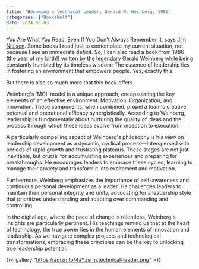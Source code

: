 ```yaml
---
title: "Becoming a technical Leader, Gerald M. Weinberg, 1986"
categories: ["Bookshelf"]
date: 2024-05-03
---
```


You Are What You Read, Even If You Don't Always Remember It, says [Jim Nielsen](https://blog.jim-nielsen.com/2024/you-are-what-you-read/). Some books I read just to contemplate my current situation, not because I see an immediate deficit. So, I can also read a book from 1986 (the year of my birth!) written by the legendary Gerald Weinberg while being constantly humbled by its timeless wisdom: The essence of leadership lies in fostering an environment that empowers people. Yes, exactly this.

But there is also so much more that this book offers.

Weinberg's 'MOI' model is a unique approach, encapsulating the key elements of an effective environment: Motivation, Organization, and Innovation. These components, when combined, propel a team's creative potential and operational efficacy synergistically. According to Weinberg, leadership is fundamentally about nurturing the quality of ideas and the process through which these ideas evolve from inception to execution.

A particularly compelling aspect of Weinberg's philosophy is his view on leadership development as a dynamic, cyclical process—interspersed with periods of rapid growth and frustrating plateaus. These stages are not just inevitable, but crucial for accumulating experiences and preparing for breakthroughs. He encourages leaders to embrace these cycles, learning to manage their anxiety and transform it into excitement and motivation.

Furthermore, Weinberg emphasizes the importance of self-awareness and continuous personal development as a leader. He challenges leaders to maintain their personal integrity and unity, advocating for a leadership style that prioritizes understanding and adapting over commanding and controlling.

In the digital age, where the pace of change is relentless, Weinberg's insights are particularly pertinent. His teachings remind us that at the heart of technology, the true power lies in the human elements of innovation and leadership. As we navigate complex projects and technological transformations, embracing these principles can be the key to unlocking true leadership potential.

{{< gallery "https://amzn.to/4aYzsrm,technical-leader.png" >}}
